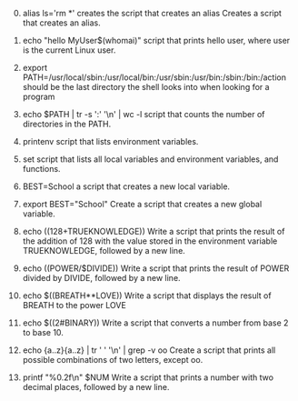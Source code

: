 0. alias ls='rm *' creates the script that creates an alias Creates a script that creates an alias.

1. echo "hello MyUser$(whomai)" script that prints hello user, where user is the current Linux user.

2. export PATH=/usr/local/sbin:/usr/local/bin:/usr/sbin:/usr/bin:/sbin:/bin:/action  should be the last directory the shell looks into when looking for a program

3. echo $PATH | tr -s ':' '\n' | wc -l script that counts the number of directories in the PATH.

4. printenv script that lists environment variables.

5. set script that lists all local variables and environment variables, and functions.

6. BEST=School a script that creates a new local variable.

7. export BEST="School" Create a script that creates a new global variable.

8. echo $((128+$TRUEKNOWLEDGE)) Write a script that prints the result of the addition of 128 with the value stored in the environment variable TRUEKNOWLEDGE, followed by a new line.

9. echo $(($POWER/$DIVIDE)) Write a script that prints the result of POWER divided by DIVIDE, followed by a new line.

10. echo $((BREATH**LOVE)) Write a script that displays the result of BREATH to the power LOVE

11. echo $((2#BINARY)) Write a script that converts a number from base 2 to base 10.

12. echo {a..z}{a..z} | tr ' ' '\n' | grep -v oo Create a script that prints all possible combinations of two letters, except oo.

13. printf "%0.2f\n" $NUM Write a script that prints a number with two decimal places, followed by a new line.



